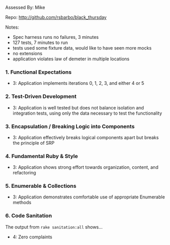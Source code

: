 Assessed By: Mike

Repo: http://github.com/rsbarbo/black_thursday

Notes:
* Spec harness runs no failures, 3 minutes
* 127 tests, 7 minutes to run
* tests used some fixture data, would like to have seen more mocks
* no extensions
* application violates law of demeter in multiple locations

### 1. Functional Expectations

* 3: Application implements iterations 0, 1, 2, 3, and either 4 or 5

### 2. Test-Driven Development

* 3: Application is well tested but does not balance isolation and integration tests, using only the data necessary to test the functionality

### 3. Encapsulation / Breaking Logic into Components

* 3: Application effectively breaks logical components apart but breaks the principle of SRP

### 4. Fundamental Ruby & Style

* 3:  Application shows strong effort towards organization, content, and refactoring

### 5. Enumerable & Collections

* 3: Application demonstrates comfortable use of appropriate Enumerable methods

### 6. Code Sanitation

The output from `rake sanitation:all` shows...

* 4: Zero complaints
